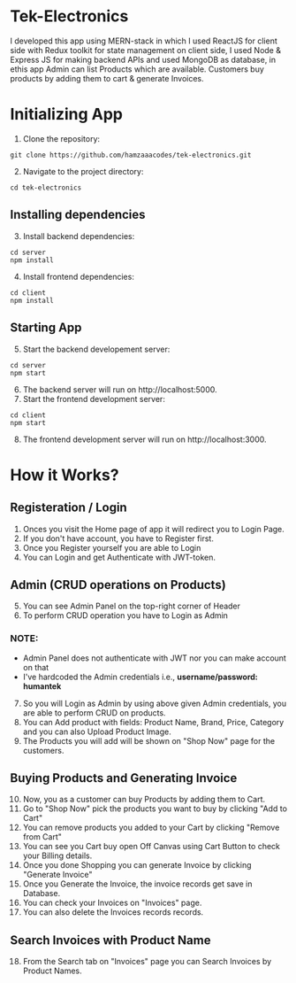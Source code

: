 # Tek-Electronics
I developed this app using MERN-stack in which I used ReactJS for client side with Redux toolkit for state management on client side, I used Node & Express JS for making backend APIs and used MongoDB as database, in ethis app Admin can list Products which are available. Customers buy products by adding them to cart & generate Invoices.

# Initializing App
1. Clone the repository:
```console
git clone https://github.com/hamzaaacodes/tek-electronics.git
```
2. Navigate to the project directory:
```console
cd tek-electronics
```
## Installing dependencies
3. Install backend dependencies:
```console
cd server
npm install
```
4. Install frontend dependencies:
```console
cd client
npm install
```
## Starting App
5. Start the backend developement server:
```console
cd server
npm start
```
6. The backend server will run on http://localhost:5000.
7. Start the frontend development server:
```console
cd client
npm start
```
8. The frontend development server will run on http://localhost:3000.

# How it Works?
## Registeration / Login
1. Onces you visit the Home page of app it will redirect you to Login Page.
2. If you don't have account, you have to Register first.
3. Once you Register yourself you are able to Login
4. You can Login and get Authenticate with JWT-token.
## Admin (CRUD operations on Products)
5. You can see Admin Panel on the top-right corner of Header
6. To perform CRUD operation you have to Login as Admin
### NOTE:
* Admin Panel does not authenticate with JWT nor you can make account on that
* I've hardcoded the Admin credentials i.e., **username/password: humantek**
7. So you will Login as Admin by using above given Admin credentials, you are able to perform CRUD on products.
8. You can Add product with fields: Product Name, Brand, Price, Category and you can also Upload Product Image.
9. The Products you will add will be shown on "Shop Now" page for the customers.
## Buying Products and Generating Invoice
10. Now, you as a customer can buy Products by adding them to Cart.
11. Go to "Shop Now" pick the products you want to buy by clicking "Add to Cart"
12. You can remove products you added to your Cart by clicking "Remove from Cart"
13. You can see you Cart buy open Off Canvas using Cart Button to check your Billing details.
14. Once you done Shopping you can generate Invoice by clicking "Generate Invoice"
15. Once you Generate the Invoice, the invoice records get save in Database.
16. You can check your Invoices on "Invoices" page.
17. You can also delete the Invoices records records.
## Search Invoices with Product Name
18. From the Search tab on "Invoices" page you can Search Invoices by Product Names.

